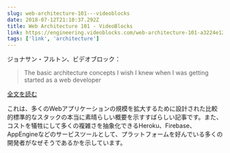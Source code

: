 ```yaml
---
slug: web-architecture-101---videoblocks
date: 2018-07-12T21:10:37.292Z
title: Web Architecture 101 - VideoBlocks
link: https://engineering.videoblocks.com/web-architecture-101-a3224e126947
tags: ['link', 'architecture']
---
```

ジョナサン・フルトン、ビデオブロック：

> The basic architecture concepts I wish I knew when I was getting started as a web developer
> 


[全文を読む](https://engineering.videoblocks.com/web-architecture-101-a3224e126947)

これは、多くのWebアプリケーションの規模を拡大するために設計された比較的標準的なスタックの本当に素晴らしい概要を示すすばらしい記事です。また、コストを犠牲にして多くの複雑さを抽象化できるHeroku、Firebase、AppEngineなどのサービスツールとして、プラットフォームを好んでいる多くの開発者がなぜそうであるかを示しています。

